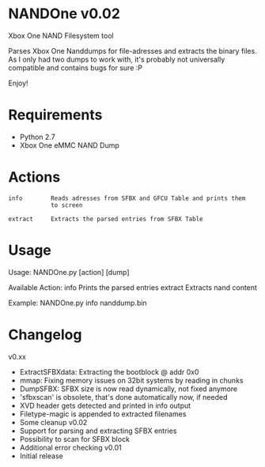 NANDOne v0.02
===========

Xbox One NAND Filesystem tool

Parses Xbox One Nanddumps for file-adresses and extracts the binary
files. As I only had two dumps to work with, it's probably not
universally compatible and contains bugs for sure :P

Enjoy!


Requirements
===========
 * Python 2.7
 * Xbox One eMMC NAND Dump


Actions
===========
	info		Reads adresses from SFBX and GFCU Table and prints them
				to screen
	
	extract		Extracts the parsed entries from SFBX Table


Usage
===========
Usage:
	NANDOne.py [action] [dump]

Available Action:
	info		Prints the parsed entries
	extract		Extracts nand content

Example:
	NANDOne.py info nanddump.bin


Changelog
===========
v0.xx
- ExtractSFBXdata: Extracting the bootblock @ addr 0x0
- mmap: Fixing memory issues on 32bit systems by reading in chunks
- DumpSFBX: SFBX size is now read dynamically, not fixed anymore
- 'sfbxscan' is obsolete, that's done automatically now, if needed
- XVD header gets detected and printed in info output
- Filetype-magic is appended to extracted filenames
- Some cleanup
v0.02
- Support for parsing and extracting SFBX entries
- Possibility to scan for SFBX block
- Additional error checking
v0.01
- Initial release
